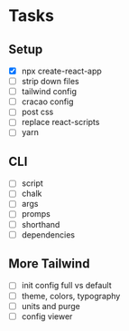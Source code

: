# Tasks

## Setup

- [x] npx create-react-app
- [ ] strip down files
- [ ] tailwind config
- [ ] cracao config
- [ ] post css
- [ ] replace react-scripts
- [ ] yarn

## CLI

- [ ] script
- [ ] chalk
- [ ] args
- [ ] promps
- [ ] shorthand
- [ ] dependencies

## More Tailwind

- [ ] init config full vs default
- [ ] theme, colors, typography
- [ ] units and purge
- [ ] config viewer

